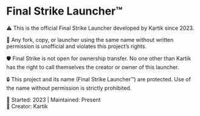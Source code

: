# Final Strike Launcher™

⚠️ This is the official Final Strike Launcher developed by Kartik since 2023.

🚫 Any fork, copy, or launcher using the same name without written permission is unofficial and violates this project’s rights.

🛡️ Final Strike is not open for ownership transfer. No one other than Kartik has the right to call themselves the creator or owner of this launcher.

🔒 This project and its name (Final Strike Launcher™) are protected. Use of the name without permission is strictly prohibited.

📅 Started: 2023 | Maintained: Present  
👤 Creator: Kartik  
